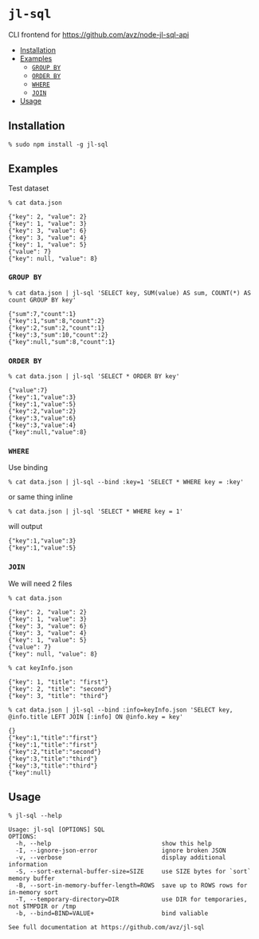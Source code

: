 # `jl-sql`

CLI frontend for https://github.com/avz/node-jl-sql-api

* [Installation](#installation)
* [Examples](#examples)
  * [`GROUP BY`](#group-by)
  * [`ORDER BY`](#order-by)
  * [`WHERE`](#where)
  * [`JOIN`](#join)
* [Usage](#usage)

## Installation

```
% sudo npm install -g jl-sql
```

## Examples

Test dataset

```
% cat data.json
```

```
{"key": 2, "value": 2}
{"key": 1, "value": 3}
{"key": 3, "value": 6}
{"key": 3, "value": 4}
{"key": 1, "value": 5}
{"value": 7}
{"key": null, "value": 8}
```

### `GROUP BY`

```
% cat data.json | jl-sql 'SELECT key, SUM(value) AS sum, COUNT(*) AS count GROUP BY key'
```

```
{"sum":7,"count":1}
{"key":1,"sum":8,"count":2}
{"key":2,"sum":2,"count":1}
{"key":3,"sum":10,"count":2}
{"key":null,"sum":8,"count":1}
```

### `ORDER BY`

```
% cat data.json | jl-sql 'SELECT * ORDER BY key'
```

```
{"value":7}
{"key":1,"value":3}
{"key":1,"value":5}
{"key":2,"value":2}
{"key":3,"value":6}
{"key":3,"value":4}
{"key":null,"value":8}
```

### `WHERE`

Use binding
```
% cat data.json | jl-sql --bind :key=1 'SELECT * WHERE key = :key'
```

or same thing inline

```
% cat data.json | jl-sql 'SELECT * WHERE key = 1'
```

will output

```
{"key":1,"value":3}
{"key":1,"value":5}
```

### `JOIN`

We will need 2 files

```
% cat data.json
```

```
{"key": 2, "value": 2}
{"key": 1, "value": 3}
{"key": 3, "value": 6}
{"key": 3, "value": 4}
{"key": 1, "value": 5}
{"value": 7}
{"key": null, "value": 8}
```

```
% cat keyInfo.json
```

```
{"key": 1, "title": "first"}
{"key": 2, "title": "second"}
{"key": 3, "title": "third"}
```

```
% cat data.json | jl-sql --bind :info=keyInfo.json 'SELECT key, @info.title LEFT JOIN [:info] ON @info.key = key'
```

```
{}
{"key":1,"title":"first"}
{"key":1,"title":"first"}
{"key":2,"title":"second"}
{"key":3,"title":"third"}
{"key":3,"title":"third"}
{"key":null}
```

## Usage
```
% jl-sql --help
```

```
Usage: jl-sql [OPTIONS] SQL
OPTIONS:
  -h, --help                               show this help
  -I, --ignore-json-error                  ignore broken JSON
  -v, --verbose                            display additional information
  -S, --sort-external-buffer-size=SIZE     use SIZE bytes for `sort` memory buffer
  -B, --sort-in-memory-buffer-length=ROWS  save up to ROWS rows for in-memory sort
  -T, --temporary-directory=DIR            use DIR for temporaries, not $TMPDIR or /tmp
  -b, --bind=BIND=VALUE+                   bind valiable

See full documentation at https://github.com/avz/jl-sql
```
